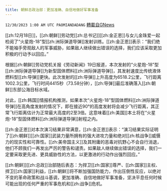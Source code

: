 ```yaml
---
title: 朝鲜总政治部：更加准确、自信地做好军事准备
---
```

`12/30/2023 1:00 AM UTC PAOMIANDADANG` [轉載自GNews](https://gnews.org/articles/2165868)

[[zh:12月18日]]，[[zh:朝鲜]]劳动党[[zh:总书记]][[zh:金正恩]]与女儿金珠爱一起检阅了“火星炮-18”型[[zh:洲际弹道导弹]]发射训练。[[zh:金正恩]]表示：“我们绝不能袖手旁观敌人的军事威胁，如果敌人继续做出错误的选择，我们应该采取更加积极的行动予以回应。”

根据[[zh:朝鲜]]劳动党机关报《劳动新闻》19日报道，本次发射的“火星炮-18”型[[zh:洲际弹道导弹]]为新型固体燃料[[zh:洲际弹道导弹]]，其发射速度比传统液体燃料型[[zh:导弹]]更快。此次发射的[[zh:导弹]]上升高度为6518.2公里，飞行距离1002.3公里，飞行时间4415秒（73.58分钟），[[zh:导弹]]最后准确落入[[zh:朝鲜]]东部公海目标水域。

对此，[[zh:韩国]]情报机构推测，如果本次“火星炮-18”型固体燃料[[zh:洲际弹道导弹]]在高角度发射的情况下，即在接近90°的高度发射将会减少飞行距离，其正常飞行距离估计为正常最大高度的2至3倍。这意味着[[zh:美国]]本土将在“火星炮-18”型固体燃料[[zh:洲际弹道导弹]]射程之内。

[[zh:金正恩]]对本次演习结果非常满意，[[zh:金正恩]]表示：“演习结果实际证明了[[zh:朝鲜]][[zh:国家]]武装力量所拥有的强大进攻力量和绝对[[zh:核战争]]威慑力的现实性和可靠性。[[zh:美帝国主义]]及其附庸的恶毒对抗野心不会自行消退，他们不顾我们一再发出严厉的警告和谴责。如果敌人继续做出错误的选择，我们一定要采取更先进、更具威胁性的方法，以更激进的行动作出强烈回应。”

[[zh:朝鲜]][[zh:总政]]治部随后表态：为捍卫[[zh:国家]]尊严、[[zh:国家]]主权、捍卫[[zh:国家]]利益，[[zh:朝鲜]]将不断加强国防能力，作出压倒性反应，以绝对不变的革命政策和战斗基调，更加准确、自信地做好军事准备，坚决平息任何时候可能出现的任何严重的军事危机和[[zh:战争]]危机。
